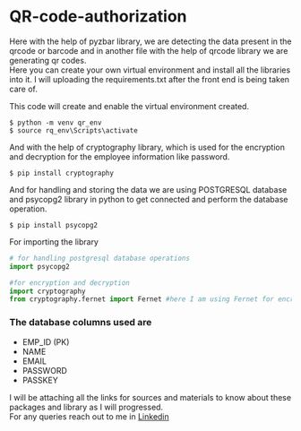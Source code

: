 # QR-code-authorization
Here with the help of pyzbar library, we are detecting the data present in the qrcode or barcode and in another file with the help of qrcode library we are generating qr codes.<br>
Here you can create your own virtual environment and install all the libraries into it. I will uploading the requirements.txt after the front end is being taken care of.<br>

This code will create and enable the virtual environment created.<br>
```
$ python -m venv qr_env
$ source rq_env\Scripts\activate
```

And with the help of cryptography library, which is used for the encryption and decryption for the employee information like password.<br>
```
$ pip install cryptography
```

And for handling and storing the data we are using POSTGRESQL database and psycopg2 library in python to get connected and perform the database operation.<br>
```
$ pip install psycopg2
```

For importing the library<br>
```Python
# for handling postgresql database operations
import psycopg2

#for encryption and decryption
import cryptography
from cryptography.fernet import Fernet #here I am using Fernet for encrytion and decryption you cann use some other methods too.
```

### The database columns used are
* EMP_ID (PK)
* NAME
* EMAIL
* PASSWORD
* PASSKEY

I will be attaching all the links for sources and materials to know about these packages and library as I will progressed.<br>
For any queries reach out to me in [Linkedin](https://www.linkedin.com/in/rounakrk/)
